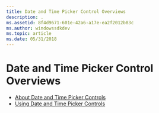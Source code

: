 ```yaml
---
title: Date and Time Picker Control Overviews
description: .
ms.assetid: 8f4d9671-601e-42a6-a17e-ea2f2012b83c
ms.author: windowssdkdev
ms.topic: article
ms.date: 05/31/2018
---
```


# Date and Time Picker Control Overviews

-   [About Date and Time Picker Controls](date-and-time-picker-controls.md)
-   [Using Date and Time Picker Controls](using-date-and-time-picker.md)

 

 




